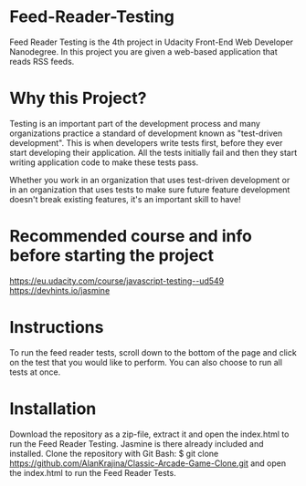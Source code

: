 # Feed-Reader-Testing
Feed Reader Testing is the 4th project in Udacity Front-End Web Developer Nanodegree. In this project you are given a web-based application that reads RSS feeds. 

# Why this Project?
Testing is an important part of the development process and many organizations practice a standard of development known as "test-driven development". This is when developers write tests first, before they ever start developing their application. All the tests initially fail and then they start writing application code to make these tests pass.

Whether you work in an organization that uses test-driven development or in an organization that uses tests to make sure future feature development doesn't break existing features, it's an important skill to have!

# Recommended course and info before starting the project
https://eu.udacity.com/course/javascript-testing--ud549
https://devhints.io/jasmine

# Instructions
To run the feed reader tests, scroll down to the bottom of the page and click on the test that you would like to perform. You can also choose to run all tests at once.

# Installation
Download the repository as a zip-file, extract it and open the index.html to run the Feed Reader Testing. Jasmine is there already included and installed.
Clone the repository with Git Bash: $ git clone https://github.com/AlanKrajina/Classic-Arcade-Game-Clone.git and open the index.html to run the Feed Reader Tests.
